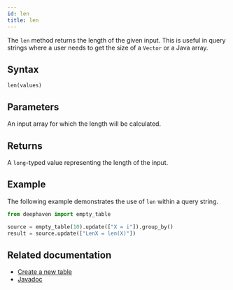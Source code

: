 ```yaml
---
id: len
title: len
---
```


The `len` method returns the length of the given input. This is useful in query strings where a user needs to get the size of a `Vector` or a Java array.

## Syntax

```
len(values)
```

## Parameters

<ParamTable>
<Param name="values" type="Union[byte[], char[], double[], float[], int[], long[], short[], LongSizedDataStructure, T[]">

An input array for which the length will be calculated.

</Param>
</ParamTable>

## Returns

A `long`-typed value representing the length of the input.

## Example

The following example demonstrates the use of `len` within a query string.

```python order=source,result
from deephaven import empty_table

source = empty_table(10).update(["X = i"]).group_by()
result = source.update(["LenX = len(X)"])
```

## Related documentation

- [Create a new table](../../../how-to-guides/new-table.md)
- [Javadoc](<https://deephaven.io/core/javadoc/io/deephaven/function/Basic.html#len(short%5B%5D)>)
